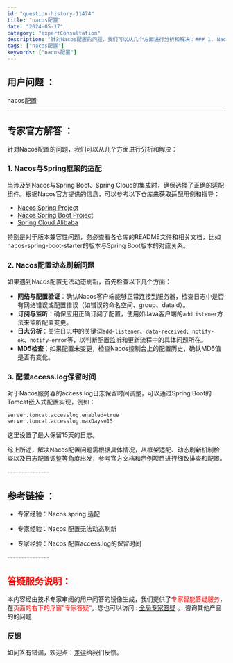 ```yaml
---
id: "question-history-11474"
title: "nacos配置"
date: "2024-05-17"
category: "expertConsultation"
description: "针对Nacos配置的问题，我们可以从几个方面进行分析和解决：### 1. Nacos与Spring框架的适配当涉及到Nacos与Spring Boot、Spring Cloud的集成时，确保选择了正确的适配组件。根据Nacos官方提供的信息，可以参考以下仓库来获取适配用例和指导：- [Nacos S"
tags: ["nacos配置"]
keywords: ["nacos配置"]
---
```


## 用户问题 ： 
 nacos配置  

---------------
## 专家官方解答 ：

针对Nacos配置的问题，我们可以从几个方面进行分析和解决：

### 1. Nacos与Spring框架的适配
当涉及到Nacos与Spring Boot、Spring Cloud的集成时，确保选择了正确的适配组件。根据Nacos官方提供的信息，可以参考以下仓库来获取适配用例和指导：
- [Nacos Spring Project](https://github.com/nacos-group/nacos-spring-project)
- [Nacos Spring Boot Project](https://github.com/nacos-group/nacos-spring-boot-project)
- [Spring Cloud Alibaba](https://github.com/alibaba/spring-cloud-alibaba)

特别是对于版本兼容性问题，务必查看各仓库的README文件和相关文档，比如nacos-spring-boot-starter的版本与Spring Boot版本的对应关系。

### 2. Nacos配置动态刷新问题
如果遇到Nacos配置无法动态刷新，首先检查以下几个方面：
- **网络与配置验证**：确认Nacos客户端能够正常连接到服务器，检查日志中是否有网络错误或配置错误（如错误的命名空间、group、dataId）。
- **订阅与监听**：确保应用正确订阅了配置，使用如Java客户端的`addListener`方法来监听配置变更。
- **日志分析**：关注日志中的关键词`add-listener`、`data-received`、`notify-ok`、`notify-error`等，以判断配置监听和更新流程中的具体问题所在。
- **MD5检查**：如果配置未变更，检查Nacos控制台上的配置历史，确认MD5值是否有变化。

### 3. 配置access.log保留时间
对于Nacos服务器的access.log日志保留时间调整，可以通过Spring Boot的Tomcat嵌入式配置实现，例如：
```properties
server.tomcat.accesslog.enabled=true
server.tomcat.accesslog.maxDays=15
```
这里设置了最大保留15天的日志。

综上所述，解决Nacos配置问题需根据具体情况，从框架适配、动态刷新机制检查以及日志配置调整等角度出发，参考官方文档和示例项目进行细致排查和配置。


<font color="#949494">---------------</font> 


## 参考链接 ：

* 专家经验：Nacos spring 适配 
 
 * 专家经验：Nacos 配置无法动态刷新 
 
 * 专家经验：Nacos 配置access.log的保留时间 


 <font color="#949494">---------------</font> 
 


## <font color="#FF0000">答疑服务说明：</font> 

本内容经由技术专家审阅的用户问答的镜像生成，我们提供了<font color="#FF0000">专家智能答疑服务</font>，在<font color="#FF0000">页面的右下的浮窗”专家答疑“</font>。您也可以访问 : [全局专家答疑](https://answer.opensource.alibaba.com/docs/intro) 。 咨询其他产品的的问题

### 反馈
如问答有错漏，欢迎点：[差评](https://ai.nacos.io/user/feedbackByEnhancerGradePOJOID?enhancerGradePOJOId=13761)给我们反馈。
